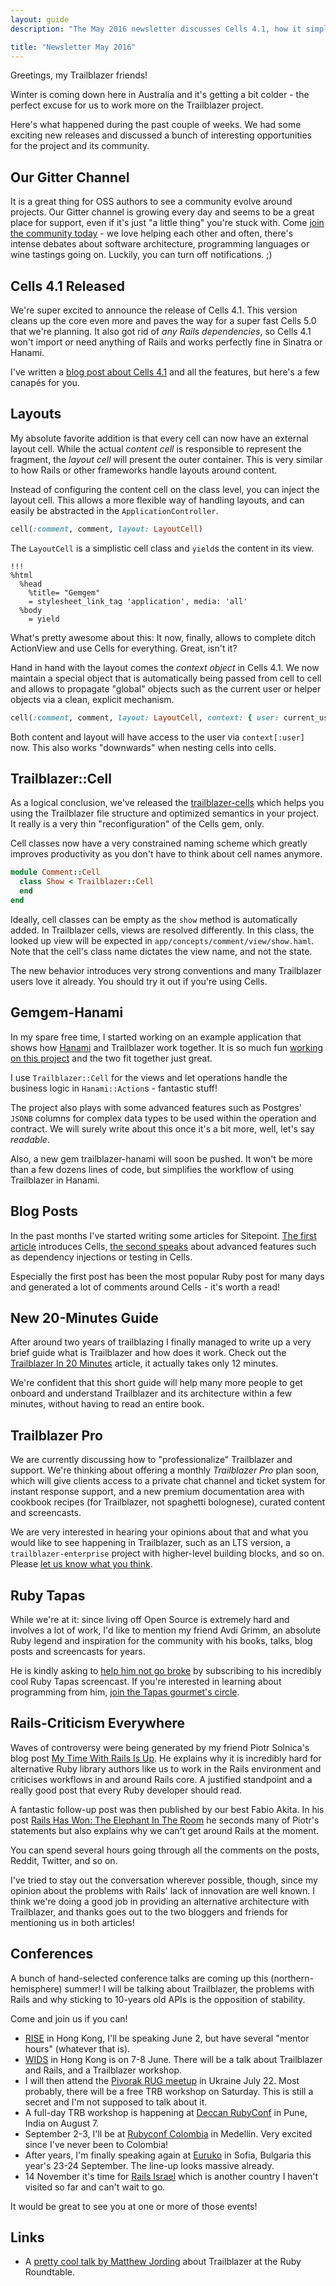 ```yaml
---
layout: guide
description: "The May 2016 newsletter discusses Cells 4.1, how it simplifies layouts and makes ActionView redundant, TRB and Hanami's increasing gravity and what's been happening in the Ruby community this month."

title: "Newsletter May 2016"
---
```


Greetings, my Trailblazer friends!

Winter is coming down here in Australia and it's getting a bit colder - the perfect excuse for us to work more on the Trailblazer project.

Here's what happened during the past couple of weeks. We had some exciting new releases and discussed a bunch of interesting opportunities for the project and its community.

## Our Gitter Channel

It is a great thing for OSS authors to see a community evolve around projects. Our Gitter channel is growing every day and seems to be a great place for support, even if it's just "a little thing" you're stuck with. Come [join the community today](https://gitter.im/trailblazer/chat) - we love helping each other and often, there's intense debates about software architecture, programming languages or wine tastings going on. Luckily, you can turn off notifications. ;)

## Cells 4.1 Released

We're super excited to announce the release of Cells 4.1. This version cleans up the core even more and paves the way for a super fast Cells 5.0 that we're planning. It also got rid of *any Rails dependencies*, so Cells 4.1 won't import or need anything of Rails and works perfectly fine in Sinatra or Hanami.

I've written a [blog post about Cells 4.1](http://nicksda.apotomo.de/2016/05/cells-4-1-block-support-better-collections-external-layouts/) and all the features, but here's a few canapés for you.

## Layouts

My absolute favorite addition is that every cell can now have an external layout cell. While the actual *content cell* is responsible to represent the fragment, the *layout cell* will present the outer container. This is very similar to how Rails or other frameworks handle layouts around content.

Instead of configuring the content cell on the class level, you can inject the layout cell. This allows a more flexible way of handling layouts, and can easily be abstracted in the `ApplicationController`.

```ruby
cell(:comment, comment, layout: LayoutCell)
```

The `LayoutCell` is a simplistic cell class and `yield`s the content in its view.

    !!!
    %html
      %head
        %title= "Gemgem"
        = stylesheet_link_tag 'application', media: 'all'
      %body
        = yield

What's pretty awesome about this: It now, finally, allows to complete ditch ActionView and use Cells for everything. Great, isn't it?

Hand in hand with the layout comes the *context object* in Cells 4.1. We now maintain a special object that is automatically being passed from cell to cell and allows to propagate "global" objects such as the current user or helper objects via a clean, explicit mechanism.

```ruby
cell(:comment, comment, layout: LayoutCell, context: { user: current_user })
```

Both content and layout will have access to the user via `context[:user]` now. This also works "downwards" when nesting cells into cells.

## Trailblazer::Cell

As a logical conclusion, we've released the [trailblazer-cells](https://github.com/trailblazer/trailblazer-cells) which helps you using the Trailblazer file structure and optimized semantics in your project. It really is a very thin "reconfiguration" of the Cells gem, only.

Cell classes now have a very constrained naming scheme which greatly improves productivity as you don't have to think about cell names anymore.

```ruby
module Comment::Cell
  class Show < Trailblazer::Cell
  end
end
```

Ideally, cell classes can be empty as the `show` method is automatically added. In Trailblazer cells, views are resolved differently. In this class, the looked up view will be expected in `app/concepts/comment/view/show.haml`. Note that the cell's class name dictates the view name, and not the state.

The new behavior introduces very strong conventions and many Trailblazer users love it already. You should try it out if you're using Cells.

## Gemgem-Hanami

In my spare free time, I started working on an example application that shows how [Hanami](http://hanamirb.org) and Trailblazer work together. It is so much fun [working on this project](https://github.com/apotonick/gemgem-hanami) and the two fit together just great.

I use `Trailblazer::Cell` for the views and let operations handle the business logic in `Hanami::Action`s - fantastic stuff!

The project also plays with some advanced features such as Postgres' `JSONB` columns for complex data types to be used within the operation and contract. We will surely write about this once it's a bit more, well, let's say *readable*.

Also, a new gem trailblazer-hanami will soon be pushed. It won't be more than a few dozens lines of code, but simplifies the workflow of using Trailblazer in Hanami.

## Blog Posts

In the past months I've started writing some articles for Sitepoint. [The first article](http://www.sitepoint.com/introduction-to-cells-a-better-view-layer-for-rails/) introduces Cells, [the second speaks](https://www.sitepoint.com/cells-a-deeper-look-into-dependency-injection-and-testing/) about advanced features such as dependency injections or testing in Cells.

Especially the first post has been the most popular Ruby post for many days and generated a lot of comments around Cells - it's worth a read!

## New 20-Minutes Guide

After around two years of trailblazing I finally managed to write up a very brief guide what is Trailblazer and how does it work. Check out the [Trailblazer In 20 Minutes](/guides/trailblazer-in-20-minutes.html) article, it actually takes only 12 minutes.

We're confident that this short guide will help many more people to get onboard and understand Trailblazer and its architecture within a few minutes, without having to read an entire book.

## Trailblazer Pro

We are currently discussing how to "professionalize" Trailblazer and support. We're thinking about offering a monthly *Trailblazer Pro* plan soon, which will give clients access to a private chat channel and ticket system for instant response support, and a new premium documentation area with cookbook recipes (for Trailblazer, not spaghetti bolognese), curated content and screencasts.

We are very interested in hearing your opinions about that and what you would like to see happening in Trailblazer, such as an LTS version, a `trailblazer-enterprise` project with higher-level building blocks, and so on. Please [let us know what you think](https://gitter.im/trailblazer/chat).

## Ruby Tapas

While we're at it: since living off Open Source is extremely hard and involves a lot of work, I'd like to mention my friend Avdi Grimm, an absolute Ruby legend and inspiration for the community with his books, talks, blog posts and screencasts for years.

He is kindly asking to [help him not go broke](https://twitter.com/avdi/status/734743580934344704) by subscribing to his incredibly cool Ruby Tapas screencast. If you're interested in learning about programming from him, [join the Tapas gourmet's circle](http://www.rubytapas.com/).

## Rails-Criticism Everywhere

Waves of controversy were being generated by my friend Piotr Solnica's blog post [My Time With Rails Is Up](http://solnic.eu/2016/05/22/my-time-with-rails-is-up.html). He explains why it is incredibly hard for alternative Ruby library authors like us to work in the Rails environment and criticises workflows in and around Rails core. A justified standpoint and a really good post that every Ruby developer should read.

A fantastic follow-up post was then published by our best Fabio Akita. In his post [Rails Has Won: The Elephant In The Room](http://www.akitaonrails.com/2016/05/23/rails-has-won-the-elephant-in-the-room) he seconds many of Piotr's statements but also explains why we can't get around Rails at the moment.

You can spend several hours going through all the comments on the posts, Reddit, Twitter, and so on.

I've tried to stay out the conversation wherever possible, though, since my opinion about the problems with Rails' lack of innovation are well known. I think we're doing a good job in providing an alternative architecture with Trailblazer, and thanks goes out to the two bloggers and friends for mentioning us in both articles!


## Conferences

A bunch of hand-selected conference talks are coming up this (northern-hemisphere) summer! I will be talking about Trailblazer, the problems with Rails and why sticking to 10-years old APIs is the opposition of stability.

Come and join us if you can!

* [RISE](http://riseconf.com) in Hong Kong, I'll be speaking June 2, but have several "mentor hours" (whatever that is).
* [WIDS](http://isoc.hk/wids2016/) in Hong Kong is on 7-8 June. There will be a talk about Trailblazer and Rails, and a Trailblazer workshop.
* I will then attend the [Pivorak RUG meetup](http://www.meetup.com/ruby-lviv/) in Ukraine July 22. Most probably, there will be a free TRB workshop on Saturday. This is still a secret and I'm not supposed to talk about it.
* A full-day TRB workshop is happening at [Deccan RubyConf](http://www.deccanrubyconf.org/) in Pune, India on August 7.
* September 2-3, I'll be at [Rubyconf Colombia](http://www.rubyconf.co/) in Medellín. Very excited since I've never been to Colombia!
* After years, I'm finally speaking again at [Euruko](http://euruko2016.org/) in Sofia, Bulgaria this year's 23-24 September. The line-up looks massive already.
* 14 November it's time for [Rails Israel](https://railsisrael2016.events.co.il/home) which is another country I haven't visited so far and can't wait to go.

It would be great to see you at one or more of those events!

## Links

* A [pretty cool talk by Matthew Jording](http://rubythursday.com/talks/ruby-roundtable-trailblazer
) about Trailblazer at the Ruby Roundtable.
